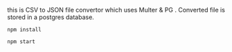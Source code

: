 this is CSV to JSON file convertor which uses Multer & PG .
Converted file is stored in a postgres database.

```
npm install

npm start
```